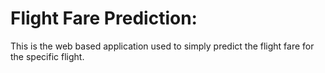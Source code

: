 # Flight Fare Prediction: 
This is the web based application used to simply predict the flight fare for the specific flight.
